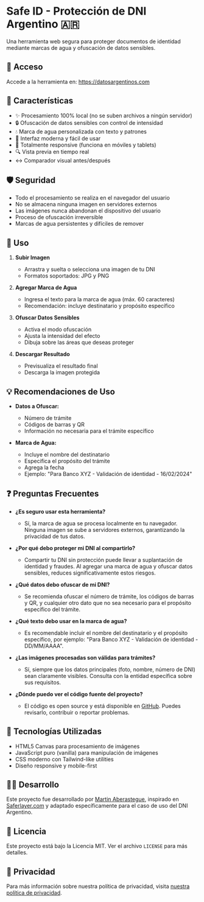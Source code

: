 # Safe ID - Protección de DNI Argentino 🇦🇷

Una herramienta web segura para proteger documentos de identidad mediante marcas de agua y ofuscación de datos sensibles.

## 🔗 Acceso

Accede a la herramienta en: https://datosargentinos.com

## 🌟 Características

- ✨ Procesamiento 100% local (no se suben archivos a ningún servidor)
- 🔒 Ofuscación de datos sensibles con control de intensidad
- 💧 Marca de agua personalizada con texto y patrones
- 🎨 Interfaz moderna y fácil de usar
- 📱 Totalmente responsive (funciona en móviles y tablets)
- 🔍 Vista previa en tiempo real
- ↔️ Comparador visual antes/después

## 🛡️ Seguridad

- Todo el procesamiento se realiza en el navegador del usuario
- No se almacena ninguna imagen en servidores externos
- Las imágenes nunca abandonan el dispositivo del usuario
- Proceso de ofuscación irreversible
- Marcas de agua persistentes y difíciles de remover

## 🚀 Uso

1. **Subir Imagen**
   - Arrastra y suelta o selecciona una imagen de tu DNI
   - Formatos soportados: JPG y PNG

2. **Agregar Marca de Agua**
   - Ingresa el texto para la marca de agua (máx. 60 caracteres)
   - Recomendación: incluye destinatario y propósito específico

3. **Ofuscar Datos Sensibles**
   - Activa el modo ofuscación
   - Ajusta la intensidad del efecto
   - Dibuja sobre las áreas que deseas proteger

4. **Descargar Resultado**
   - Previsualiza el resultado final
   - Descarga la imagen protegida

## 💡 Recomendaciones de Uso

- **Datos a Ofuscar:**
  - Número de trámite
  - Códigos de barras y QR
  - Información no necesaria para el trámite específico

- **Marca de Agua:**
  - Incluye el nombre del destinatario
  - Especifica el propósito del trámite
  - Agrega la fecha
  - Ejemplo: "Para Banco XYZ - Validación de identidad - 16/02/2024"

## ❓ Preguntas Frecuentes

- **¿Es seguro usar esta herramienta?**
  - Sí, la marca de agua se procesa localmente en tu navegador. Ninguna imagen se sube a servidores externos, garantizando la privacidad de tus datos.

- **¿Por qué debo proteger mi DNI al compartirlo?**
  - Compartir tu DNI sin protección puede llevar a suplantación de identidad y fraudes. Al agregar una marca de agua y ofuscar datos sensibles, reduces significativamente estos riesgos.

- **¿Qué datos debo ofuscar de mi DNI?**
  - Se recomienda ofuscar el número de trámite, los códigos de barras y QR, y cualquier otro dato que no sea necesario para el propósito específico del trámite.

- **¿Qué texto debo usar en la marca de agua?**
  - Es recomendable incluir el nombre del destinatario y el propósito específico, por ejemplo: "Para Banco XYZ - Validación de identidad - DD/MM/AAAA".

- **¿Las imágenes procesadas son válidas para trámites?**
  - Sí, siempre que los datos principales (foto, nombre, número de DNI) sean claramente visibles. Consulta con la entidad específica sobre sus requisitos.

- **¿Dónde puedo ver el código fuente del proyecto?**
  - El código es open source y está disponible en [GitHub](https://github.com/Xyborg/datosargentinos.com). Puedes revisarlo, contribuir o reportar problemas.

## 🔧 Tecnologías Utilizadas

- HTML5 Canvas para procesamiento de imágenes
- JavaScript puro (vanilla) para manipulación de imágenes
- CSS moderno con Tailwind-like utilities
- Diseño responsive y mobile-first

## 👨‍💻 Desarrollo

Este proyecto fue desarrollado por [Martin Aberastegue](https://www.martinaberastegue.com), inspirado en [Saferlayer.com](https://saferlayer.com) y adaptado específicamente para el caso de uso del DNI Argentino.

## 📄 Licencia

Este proyecto está bajo la Licencia MIT. Ver el archivo `LICENSE` para más detalles.

## 🔐 Privacidad

Para más información sobre nuestra política de privacidad, visita [nuestra política de privacidad](https://www.iubenda.com/privacy-policy/69980701). 